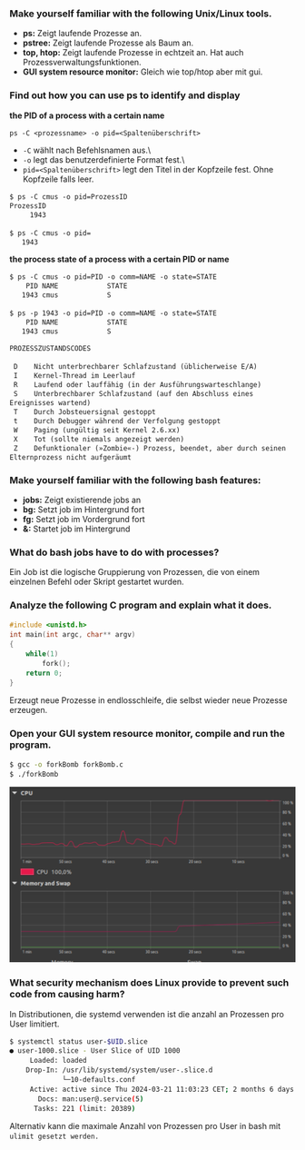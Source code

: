 ### Make yourself familiar with the following Unix/Linux tools.

+ __ps:__ Zeigt laufende Prozesse an.
+ __pstree:__ Zeigt laufende Prozesse als Baum an.
+ __top, htop:__ Zeigt laufende Prozesse in echtzeit an. Hat auch Prozessverwaltungsfunktionen.
+ __GUI system resource monitor:__ Gleich wie top/htop aber mit gui.

### Find out how you can use ps to identify and display

__the PID of a process with a certain name__

```
ps -C <prozessname> -o pid=<Spaltenüberschrift>
```

+ `-C` wählt nach Befehlsnamen aus.\
+ `-o` legt das benutzerdefinierte Format fest.\
+ `pid=<Spaltenüberschrift>` legt den Titel in der Kopfzeile fest. Ohne Kopfzeile falls leer.

```
$ ps -C cmus -o pid=ProzessID
ProzessID
     1943

$ ps -C cmus -o pid=
   1943
```

__the process state of a process with a certain PID or name__

```
$ ps -C cmus -o pid=PID -o comm=NAME -o state=STATE
    PID NAME            STATE
   1943 cmus            S

$ ps -p 1943 -o pid=PID -o comm=NAME -o state=STATE
    PID NAME            STATE
   1943 cmus            S
```

```
PROZESSZUSTANDSCODES

 D    Nicht unterbrechbarer Schlafzustand (üblicherweise E/A)
 I    Kernel-Thread im Leerlauf
 R    Laufend oder lauffähig (in der Ausführungswarteschlange)
 S    Unterbrechbarer Schlafzustand (auf den Abschluss eines Ereignisses wartend)
 T    Durch Jobsteuersignal gestoppt
 t    Durch Debugger während der Verfolgung gestoppt
 W    Paging (ungültig seit Kernel 2.6.xx)
 X    Tot (sollte niemals angezeigt werden)
 Z    Defunktionaler (»Zombie«-) Prozess, beendet, aber durch seinen Elternprozess nicht aufgeräumt
```

### Make yourself familiar with the following bash features:

+ __jobs:__ Zeigt existierende jobs an
+ __bg:__ Setzt job im Hintergrund fort
+ __fg:__ Setzt job im Vordergrund fort
+ __&:__ Startet job im Hintergrund

### What do bash jobs have to do with processes?

Ein Job ist die logische Gruppierung von Prozessen, die von einem einzelnen Befehl oder Skript gestartet wurden.

### Analyze the following C program and explain what it does.

```c
#include <unistd.h>
int main(int argc, char** argv)
{
    while(1)
        fork();
    return 0;
}
```

Erzeugt neue Prozesse in endlosschleife, die selbst wieder neue Prozesse erzeugen.

### Open your GUI system resource monitor, compile and run the program.


```bash
$ gcc -o forkBomb forkBomb.c
$ ./forkBomb
```
<img src="resourceMonitor.png">

### What security mechanism does Linux provide to prevent such code from causing harm?

In Distributionen, die systemd verwenden ist die anzahl an Prozessen pro User limitiert.

```bash
$ systemctl status user-$UID.slice
● user-1000.slice - User Slice of UID 1000
     Loaded: loaded
    Drop-In: /usr/lib/systemd/system/user-.slice.d
             └─10-defaults.conf
     Active: active since Thu 2024-03-21 11:03:23 CET; 2 months 6 days ago
       Docs: man:user@.service(5)
      Tasks: 221 (limit: 20389)
```

Alternativ kann die maximale Anzahl von Prozessen pro User in bash mit `ulimit gesetzt werden.`